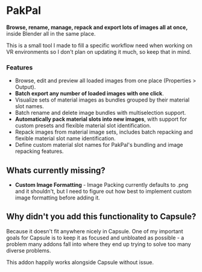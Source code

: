 # PakPal
**Browse, rename, manage, repack and export lots of images all at once,** inside Blender all in the same place.

This is a small tool I made to fill a specific workflow need when working on VR environments so I don't plan on updating it much, so keep that in mind.

### Features
- Browse, edit and preview all loaded images from one place (Properties > Output).
- **Batch export any number of loaded images with one click**.
- Visualize sets of material images as bundles grouped by their material slot names.  
- Batch rename and delete image bundles with multiselection support.
- **Automatically pack material slots into new images**, with support for custom presets and flexible material slot identification.
- Repack images from material image sets, includes batch repacking and flexible material slot name identification.
- Define custom material slot names for PakPal's bundling and image repacking features.


## Whats currently missing?
- **Custom Image Formatting** - Image Packing currently defaults to .png and it shouldn't, but I need to figure out how best to implement custom image formatting before adding it.


## Why didn't you add this functionality to Capsule?
Because it doesn't fit anywhere nicely in Capsule.  One of my important goals for Capsule is to keep it as focused and unbloated as possible - a problem many addons fall into where they end up trying to solve too many diverse problems.  

This addon happily works alongside Capsule without issue.


